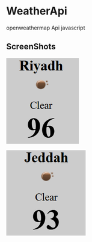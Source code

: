 # WeatherApi
openweathermap Api javascript

## ScreenShots

![Alt text](/Screenshots/1.png?raw=true "")

![Alt text](/Screenshots/2.png?raw=true "")
